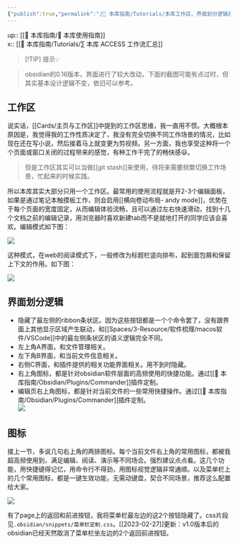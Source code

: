 ```yaml
---
{"publish":true,"permalink":"/🧰 本库指南/Tutorials/本库工作区、界面划分逻辑及图标.md","title":"本库工作区、界面划分逻辑及图标","created":"2022-07-03","modified":"2023-03-14","published":"2025-07-07T16:50:55.641+08:00","cssclasses":""}
---
```


up:: [[🧰 本库指南/🧰 本库使用指南]]  
x:: [[🧰 本库指南/Tutorials/∑ 本库 ACCESS 工作流汇总]]

>[!TIP] 提示💡

>  
>  obsidian的0.16版本，界面进行了较大改动，下面的截图可能有点过时，但其实基本设计逻辑不变，依旧可以参考。

## 工作区

说实话，[[Cards/主页与工作区]]中提到的工作区思维，我一直用不惯。大概根本原因是，我觉得我的工作性质决定了，我没有完全切换不同工作场景的情况，比如现在还在写小说，然后接着马上就变更为剪视频。另一方面，我也享受这种将一个个页面或窗口关闭的过程带来的感觉，有种工作干完了的畅快感😃。

> 但是工作区其实可以当做[[git stash]]来使用，待将来需要频繁切换工作场景，忙起来的时候实践。

所以本库其实大部分只用一个工作区。最常用的使用流程就是开2-3个编辑面板，如果是通过笔记本触摸板工作，则会启用[[横向卷动布局- andy mode]]，优势在于每个页面的宽度固定，从而编辑体验流畅，且可以通过左右快速滑动，找到十几个文档之前的编辑记录，用浏览器时喜欢新建tab而不是就地打开的同学应该会喜欢。编辑模式如下图：

![](https://img2.oldwinter.top/本库工作区、界面划分逻辑及图标_image_1.png)

这种模式，在web的阅读模式下，一般修改为标题栏竖向排布，起到面包屑和保留上下文的作用。如下图：

![](https://img2.oldwinter.top/本库工作区、界面划分逻辑及图标_image_2.png)

## 界面划分逻辑

- 隐藏了最左侧的ribbon条状区。因为这些按钮都是一个个命令罢了，没有跟界面上其他显示区域产生联动，和[[Spaces/3-Resource/软件梳理/macos软件/VSCode]]中的最左侧条状区的语义逻辑完全不同。
- 左上角A界面，和文件管理相关。
- 左下角B界面，和当前文件信息相关。
- 右侧C界面，和插件提供的相关功能界面相关。用不到时隐藏。
- 右上角图标，都是针对obsidian软件层面的高频使用的快捷功能。通过[[🧰 本库指南/Obsidian/Plugins/Commander]]插件定制。
- 编辑页右上角图标，都是针对当前文件的一些常用快捷操作。通过[[🧰 本库指南/Obsidian/Plugins/Commander]]插件定制。  
![](https://img2.oldwinter.top/本库工作区、界面划分逻辑及图标_image_3.png)

## 图标

接上一节，多说几句右上角的两排图标。每个当前文件右上角的常用图标，都被我超高频使用到，满足编辑、阅读、演示等不同场合。强烈建议点点看。这几个功能，用快捷键得记忆，用命令行不得劲，用图标视觉逻辑非常通顺。以及菜单栏上的几个常用图标，都是一键生效功能，无需动键盘，契合不同场景，推荐这么配置给大家。

![](https://img2.oldwinter.top/本库工作区、界面划分逻辑及图标_image_4.png)

有了page上的返回和前进按钮，我将菜单栏最左边的这2个按钮隐藏了。css片段见`.obsidian/snippets/菜单栏定制.css`。[[2023-02-27]]更新：v1.0版本后的obsidian已经天然取消了菜单栏坐左边的2个返回前进按钮。